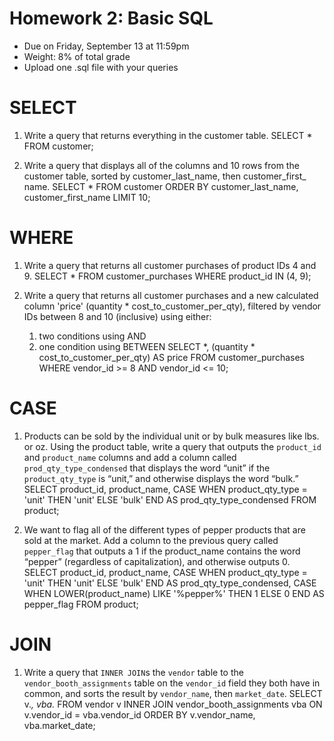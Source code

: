 # Homework 2: Basic SQL 

-  	Due on Friday, September 13 at 11:59pm
-  	Weight: 8% of total grade
-  	Upload one .sql file with your queries

# SELECT
1. Write a query that returns everything in the customer table.
SELECT * 
FROM customer;


2. Write a query that displays all of the columns and 10 rows from the customer table, sorted by customer_last_name, then customer_first_ name.
SELECT * 
FROM customer
ORDER BY customer_last_name, customer_first_name
LIMIT 10;




# WHERE
1. Write a query that returns all customer purchases of product IDs 4 and 9.
SELECT * 
FROM customer_purchases
WHERE product_id IN (4, 9);


2. Write a query that returns all customer purchases and a new calculated column 'price' (quantity * cost_to_customer_per_qty), filtered by vendor IDs between 8 and 10 (inclusive) using either:
	1.  two conditions using AND
	2.  one condition using BETWEEN
SELECT *,
       (quantity * cost_to_customer_per_qty) AS price
FROM customer_purchases
WHERE vendor_id >= 8 AND vendor_id <= 10;



# CASE
1. Products can be sold by the individual unit or by bulk measures like lbs. or oz. Using the product table, write a query that outputs the `product_id` and `product_name` columns and add a column called `prod_qty_type_condensed` that displays the word “unit” if the `product_qty_type` is “unit,” and otherwise displays the word “bulk.”
SELECT product_id, product_name,
       CASE
           WHEN product_qty_type = 'unit' THEN 'unit'
           ELSE 'bulk'
       END AS prod_qty_type_condensed
FROM product;



2. We want to flag all of the different types of pepper products that are sold at the market. Add a column to the previous query called `pepper_flag` that outputs a 1 if the product_name contains the word “pepper” (regardless of capitalization), and otherwise outputs 0.
SELECT product_id, product_name,
       CASE
           WHEN product_qty_type = 'unit' THEN 'unit'
           ELSE 'bulk'
       END AS prod_qty_type_condensed,
       CASE
           WHEN LOWER(product_name) LIKE '%pepper%' THEN 1
           ELSE 0
       END AS pepper_flag
FROM product;



# JOIN
1. Write a query that `INNER JOIN`s the `vendor` table to the `vendor_booth_assignments` table on the `vendor_id` field they both have in common, and sorts the result by `vendor_name`, then `market_date`.
SELECT v.*, vba.*
FROM vendor v
INNER JOIN vendor_booth_assignments vba
    ON v.vendor_id = vba.vendor_id
ORDER BY v.vendor_name, vba.market_date;